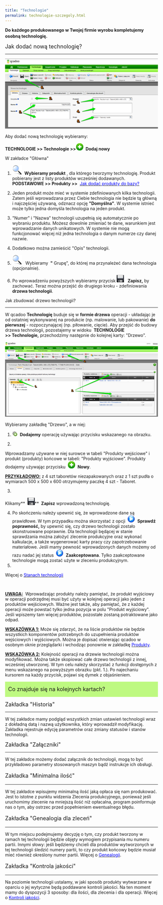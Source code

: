 ```yaml
---
title: "Technologie"
permalink: technologie-szczegoly.html 
---
```


**Do każdego produkowanego w Twojej firmie wyrobu kompletujemy osobną technologię.&nbsp;**
<font size="4">
        <p>Jak dodać nową technologię?</p>
    </font>

* * *

[![](/images/Technologie-technologie-g%C5%82%C3%B3wna.png)](/images/Technologie-technologie-g%C5%82%C3%B3wna.png)

Aby dodać nową technologię wybieramy:

**TECHNOLOGIE \>\> Technologie \>\>**![](/images/newIcon24.png)&nbsp; **Dodaj nowy &nbsp;**

 W zakładce "Główna"

1. ![](/images/lupka.png)&nbsp; **Wybieramy produkt** , dla którego tworzymy technologię. Produkt pobierany jest z listy produktów wcześniej dodawanych.&nbsp; **PODSTAWOWE \>\> Produkty \>\>** <font color="#0000ff"> <font color="#0000ff"><a href="/produkty"><u><font color="#0000ff">Jak dodać produkty do bazy</font></u><font color="#0000ff">?</font></a>
                    </font>
                    </font>

2. Jeden produkt może mieć w systemie zdefiniowanych kilka technologii. Zatem jeśli wprowadzana przez Ciebie technologia nie będzie tą główną i najczęściej używaną, odznacz opcję **"Domyślna"**. W systemie istnieć może tylko jedna domyśla technologia na jeden produkt.

3. "Numer" i "Nazwa" technologii uzupełnią się automatycznie po wybraniu produktu. Możesz dowolnie zmieniać te dane, warunkiem jest wprowadzanie danych unikatowych. W systemie nie mogą funkcjonować więcej niż jedna technologia o danym numerze czy danej nazwie.

4. Dodatkowo można zamieścić "Opis" technologii.

5. ![](/images/lupka.png) **&nbsp;** Wybieramy **&nbsp;"** Grupę", do której ma przynależeć dana technologia (opcjonalnie).

6. Po wprowadzeniu powyższych wybieramy przycisk ![](/images/saveIcon24.png) &nbsp; **Zapisz,** by zachować. Teraz można przejść do drugiego kroku - zdefiniowania **drzewa technologii**.

Jak zbudować drzewo technologii?

* * *

W qcadoo **Technologię** buduje się w **formie drzewa** operacji - układając je od ostatniej wykonywanej na produkcie (np. malowanie, lub pakowanie) **do pierwszej** -&nbsp;rozpoczynającej (np. piłowanie, cięcie). Aby przejść do budowy drzewa technologii, pozostajemy w widoku&nbsp; **TECHNOLOGIE \>\>&nbsp;Technologie,** przechodzimy następnie do kolejnej karty:&nbsp;"Drzewo".

[![](/images/technologie-%20technologie-%20drzewo%20tech.png)](/images/technologie-%20technologie-%20drzewo%20tech.png)

Wybieramy zakładkę "Drzewo", a w niej:

1. ![](/images/newOperationIcon_16one.png)&nbsp; **Dodajemy** operację używając przycisku wskazanego na obrazku.&nbsp;  
  
2. 
Wprowadzamy używane w niej surowce w tabeli "Produkty wejściowe" i produkt (produkty) końcowe w tabeli: "Produkty wyjściowe". Produkty dodajemy używając przycisku&nbsp; ![](/images/newIcon24.png)&nbsp; **Nowy**.  

<u style="font-weight:bold">PRZYKŁADOWO:</u>&nbsp;z 4 szt taboretów niezapakowanych oraz z 1 szt pudła o wymiarach 500 x 500 x 600 otrzymujemy paczkę 4 szt - Taboret.

3. 
Klikamy**&nbsp; ![](/images/saveIcon24.png)**
 **&nbsp;Zapisz** wprowadzoną technologię.  
  
4. Po skończeniu należy upewnić się, że wprowadzone dane są prawidłowe. W tym przypadku można skorzystać z opcji&nbsp; ![](/images/startIcon24.png)&nbsp; **Sprawdź poprawność,** by upewnić się, czy drzewo technologii zostało skonstruowane poprawnie. Dla technologii będącej w stanie sprawdzania można założyć zlecenie produkcyjne oraz wykonać kalkulacje, a także wygenerować karty pracy czy zapotrzebowanie materiałowe.&nbsp;Jeśli mamy pewność wprowadzonych danych możemy od razu nadać jej status&nbsp; ![](/images/startIcon24.png)&nbsp; **Zaakceptowana**. Tylko zaakceptowane technologie mogą zostać użyte w zleceniu produkcyjnym.
5. 

Więcej o [<font color="#0000ff">Stanach technologii</font>](/statusy-technologii)

**<u><br>
    </u>**

**<u>UWAGA:</u>** &nbsp;Wprowadzając produkty należy pamiętać, że produkt wyjściowy w operacji podrzędnej musi być użyty w kolejnej operacji jako jeden z produktów wejściowych. Ważne jest także, aby pamiętać, że z każdej operacji może powstać tylko jedna pozycja w polu "Produkt wyjściowy". Jeśli wpiszemy tam więcej produktów, pozostałe zostaną potraktowane jako odpad.

<u style="font-weight:bold">
    </u>

<u style="font-weight:bold">WSKAZÓWKA 1:</u>&nbsp;Może się zdarzyć, że na liście produktów nie będzie wszystkich komponentów potrzebnych do uzupełnienia produktów wejściowych i wyjściowych. Można je dopisać otwierając qcadoo w osobnym oknie przeglądarki i wchodząc ponownie w zakładkę <font color="#0000ff"><a href="/produkty"><font color="#0000ff">Produkty</font></a>.</font>

<u style="font-weight:bold">WSKAZÓWKA 2:</u>&nbsp;Kolejność operacji na drzewie technologii można modyfikować. Można także skopiować całe drzewo technologii z innej, wcześniej utworzonej. W tym celu należy skorzystać z funkcji dostępnych z menu wskazanego na powyższym obrazku (pkt. 1.). Po najechaniu kursorem na każdy przycisk, pojawi się dymek z objaśnieniem. 

<font size="4"><span style="background-color:#bef981;line-height:50px;vertical-align:middle;display:block;padding-left:10px">Co znajduje się na kolejnych kartach?</span></font>

  

<font size="4">Zakładka "Historia"</font>

* * *

W tej zakładce mamy podgląd wszystkich zmian ustawień technologii wraz z dokładną datą i nazwą użytkownika, który wprowadził modyfikację. Zakładka rejestruje edycję parametrów oraz zmiany statusów i stanów technologii.

<font size="4">Zakładka "Załączniki"</font>

* * *

W tej zakładce możemy dodać załącznik do technologii, mogą to być przykładowo parametry stosowanych maszyn bądź instrukcje ich obsługi.&nbsp;

<font size="4">
        <p>Zakładka "Minimalna ilość"</p>
    </font>

* * *

W tej zakładce wpisujemy minimalną ilość jaką opłaca się nam produkować. Jest to istotne z punktu widzenia Zlecenia produkcyjnego, ponieważ jeśli uruchomimy zlecenie na mniejszą ilość niż opłacalna, program poinformuje nas o tym, aby ostrzec przed popełnieniem ewentualnego błędu.&nbsp;

<font size="4">
        <p>Zakładka "Genealogia dla zleceń"</p>
    </font>

* * *

W tym miejscu podejmujemy decyzję o tym, czy produkt tworzony w ramach tej technologii będzie objęty wymogiem przypisania mu numeru partii. Innymi słowy: jeśli będziemy chcieli dla produktów wytworzonych w tej technologii śledzić numery partii, to czy produkt końcowy będzie musiał mieć również określony numer partii. Więcej o [<font color="#0000ff">Genealogii</font>](/genealogia).

<font size="4">
        <p>Zakładka "Kontrola jakości"</p>
    </font>

* * *

Na poziomie technologii ustalamy, w jaki sposób produkty wytwarzane w oparciu o jej wytyczne będą poddawane kontroli jakości. Na ten moment mamy do dyspozycji 3 sposoby: dla ilości, dla zlecenia i dla operacji. Więcej o [<font color="#0000ff">Kontroli jakości</font>](/kontrola-jakosci).

